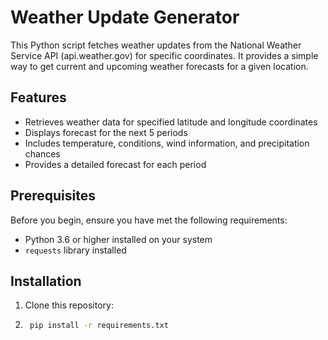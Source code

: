 # Weather Update Generator

This Python script fetches weather updates from the National Weather Service API (api.weather.gov) for specific coordinates. It provides a simple way to get current and upcoming weather forecasts for a given location.

## Features

- Retrieves weather data for specified latitude and longitude coordinates
- Displays forecast for the next 5 periods
- Includes temperature, conditions, wind information, and precipitation chances
- Provides a detailed forecast for each period

## Prerequisites

Before you begin, ensure you have met the following requirements:

- Python 3.6 or higher installed on your system
- `requests` library installed

## Installation

1. Clone this repository:
2. ```bash
    pip install -r requirements.txt
    ```
